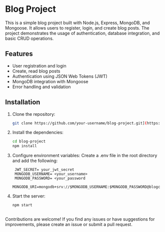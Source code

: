# Blog Project

This is a simple blog project built with Node.js, Express, MongoDB, and Mongoose. It allows users to register, login, and create blog posts. The project demonstrates the usage of authentication, database integration, and basic CRUD operations.

## Features

- User registration and login
- Create, read blog posts
- Authentication using JSON Web Tokens (JWT)
- MongoDB integration with Mongoose
- Error handling and validation

## Installation

1. Clone the repository:

   ```bash
   git clone https://github.com/your-username/blog-project.git](https://github.com/skursatToklucu/SimpleBlogPractice.git

2. Install the dependencies:

    ```bash
    cd blog-project
    npm install

 3. Configure environment variables:
     Create a .env file in the root directory and add the following:

         JWT_SECRET= your_jwt_secret
         MONGODB_USERNAME= <your_username>
         MONGODB_PASSWORD= <your_password
         MONGODB_URI=mongodb+srv://$MONGODB_USERNAME:$MONGODB_PASSWORD@blogcluster.yuyydji.mongodb.net/

  4. Start the server:

     ```bash
     npm start
  
   Contributions are welcome! If you find any issues or have suggestions for improvements, please create an issue or submit a pull request.
